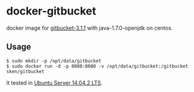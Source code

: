 # docker-gitbucket

docker image for [gitbucket-3.1.1](https://github.com/takezoe/gitbucket) with java-1.7.0-openjdk on centos.

## Usage

```
$ sudo mkdir -p /opt/data/gitbucket
$ sudo docker run -d -p 8080:8080 -v /opt/data/gitbucket:/gitbucket sken/gitbucket
```

It tested in [Ubuntu Server 14.04.2 LTS](http://www.ubuntu.com/server). 
